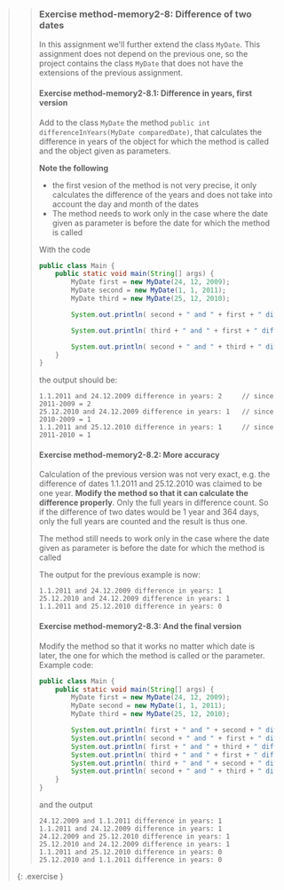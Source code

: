 >> ### Exercise method-memory2-8: Difference of two dates
>>
>> In this assignment we'll further extend the class `MyDate`. This assignment does not depend on the previous one, so the project contains the class `MyDate` that does not have the extensions of the previous assignment.
>>
>> #### Exercise method-memory2-8.1: Difference in years, first version
>>
>> Add to the class `MyDate` the method `public int differenceInYears(MyDate comparedDate)`, that calculates the difference in years of the object for which the method is called and the object given as parameters.
>>
>> **Note the following**
>>
>> * the first vesion of the method is not very precise, it only calculates the difference of the years and does not take into account the day and month of the dates
>> * The method needs to work only in the case where the date given as parameter is before the date for which the method is called
>>
>> With the code
>>
>>```java
>> public class Main {
>>     public static void main(String[] args) {
>>         MyDate first = new MyDate(24, 12, 2009);
>>         MyDate second = new MyDate(1, 1, 2011);
>>         MyDate third = new MyDate(25, 12, 2010);
>>
>>         System.out.println( second + " and " + first + " difference in years: " + second.differenceInYears(first) );
>>
>>         System.out.println( third + " and " + first + " difference in years: " + third.differenceInYears(first) );
>>
>>         System.out.println( second + " and " + third + " difference in years: " + second.differenceInYears(third) );
>>     }
>> }
>>```
>>
>> the output should be:
>>
>>```output
>> 1.1.2011 and 24.12.2009 difference in years: 2     // since 2011-2009 = 2
>> 25.12.2010 and 24.12.2009 difference in years: 1   // since 2010-2009 = 1
>> 1.1.2011 and 25.12.2010 difference in years: 1     // since 2011-2010 = 1
>>```
>>
>> #### Exercise method-memory2-8.2: More accuracy
>>
>> Calculation of the previous version was not very exact, e.g. the difference of dates 1.1.2011 and 25.12.2010 was claimed to be one year. **Modify the method so that it can calculate the difference properly**. Only the full years in difference count. So if the difference of two dates would be 1 year and 364 days, only the full years are counted and the result is thus one.
>>
>> The method still needs to work only in the case where the date given as parameter is before the date for which the method is called
>>
>> The output for the previous example is now:
>>
>>```output
>> 1.1.2011 and 24.12.2009 difference in years: 1
>> 25.12.2010 and 24.12.2009 difference in years: 1
>> 1.1.2011 and 25.12.2010 difference in years: 0
>>```
>>
>> #### Exercise method-memory2-8.3: And the final version
>>
>> Modify the method so that it works no matter which date is later, the one for which the method is called or the parameter. Example code:
>>
>>```java
>> public class Main {
>>     public static void main(String[] args) {
>>         MyDate first = new MyDate(24, 12, 2009);
>>         MyDate second = new MyDate(1, 1, 2011);
>>         MyDate third = new MyDate(25, 12, 2010);
>>
>>         System.out.println( first + " and " + second + " difference in years: " + second.differenceInYears(first) );
>>         System.out.println( second + " and " + first + " difference in years: " + first.differenceInYears(second) );
>>         System.out.println( first + " and " + third + " difference in years: " + third.differenceInYears(first) );
>>         System.out.println( third + " and " + first + " difference in years: " + first.differenceInYears(third) );
>>         System.out.println( third + " and " + second + " difference in years: " + second.differenceInYears(third) );
>>         System.out.println( second + " and " + third + " difference in years: " + third.differenceInYears(second) );
>>     }
>> }
>>```
>>
>> and the output
>>
>>```output
>> 24.12.2009 and 1.1.2011 difference in years: 1
>> 1.1.2011 and 24.12.2009 difference in years: 1
>> 24.12.2009 and 25.12.2010 difference in years: 1
>> 25.12.2010 and 24.12.2009 difference in years: 1
>> 1.1.2011 and 25.12.2010 difference in years: 0
>> 25.12.2010 and 1.1.2011 difference in years: 0
>>```
>>
>{: .exercise }